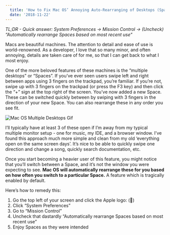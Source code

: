 ```yaml
---
  title: 'How to Fix Mac OS’ Annoying Auto-Rearranging of Desktops (Spaces)'
  date: '2018-11-22'
---
```


_TL;DR - Quick answer: System Preferences -> Mission Control -> (Uncheck) “Automatically rearrange Spaces based on most recent use"_

Macs are beautiful machines. The attention to detail and ease of use is world-renowned. As a developer, I love that so many minor, and often annoying, details are taken care of for me, so that I can get back to what I most enjoy. 

One of the more beloved features of these machines is the “multiple desktops” or “Spaces”. If you’ve ever seen users swipe left and right between apps using 3 fingers on the trackpad, you’re familiar. If you’re not, swipe up with 3 fingers on the trackpad (or press the F3 key) and then click the “+” sign at the top right of the screen. You’ve now added a new Space. These can be switched quickly between by swiping with 3 fingers in the direction of your new Space. You can also rearrange these in any order you see fit.

![Mac OS Multiple Desktops Gif](https://i.kinja-img.com/gawker-media/image/upload/s--xJoCz_Wl--/c_scale,fl_progressive,q_80,w_800/gmuzf3rqkogwmiyub4lk.gif)

I’ll typically have at least 3 of these open if I’m away from my typical multiple monitor setup - one for music, my IDE, and a browser window. I’ve found this approach much more simple and clean from my old ‘everything open on the same screen days’. It’s nice to be able to quickly swipe one direction and change a song, quickly search documentation, etc. 

Once you start becoming a heavier user of this feature, you might notice that you’ll switch between a Space, and it’s not the window you were expecting to see. **Mac OS will automatically rearrange these for you based on how often you switch to a particular Space.** A feature which is tragically enabled by default. 

Here’s how to remedy this:

1) Go the top left of your screen and click the Apple logo: ()
2) Click “System Preferences”
3) Go to “Mission Control”
4) Uncheck that dastardly “Automatically rearrange Spaces based on most recent use”
5) Enjoy Spaces as they were intended
